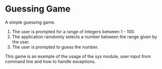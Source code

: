 # Guessing Game

A simple guessing game.

1. The user is prompted for a range of integers between 1 - 100.
2. The application ramdomly selects a number between the range given by the user.
3. The user is prompted to guess the number.


This game is an example of the usage of the sys module, user input from command line and how to handle exceptions.
